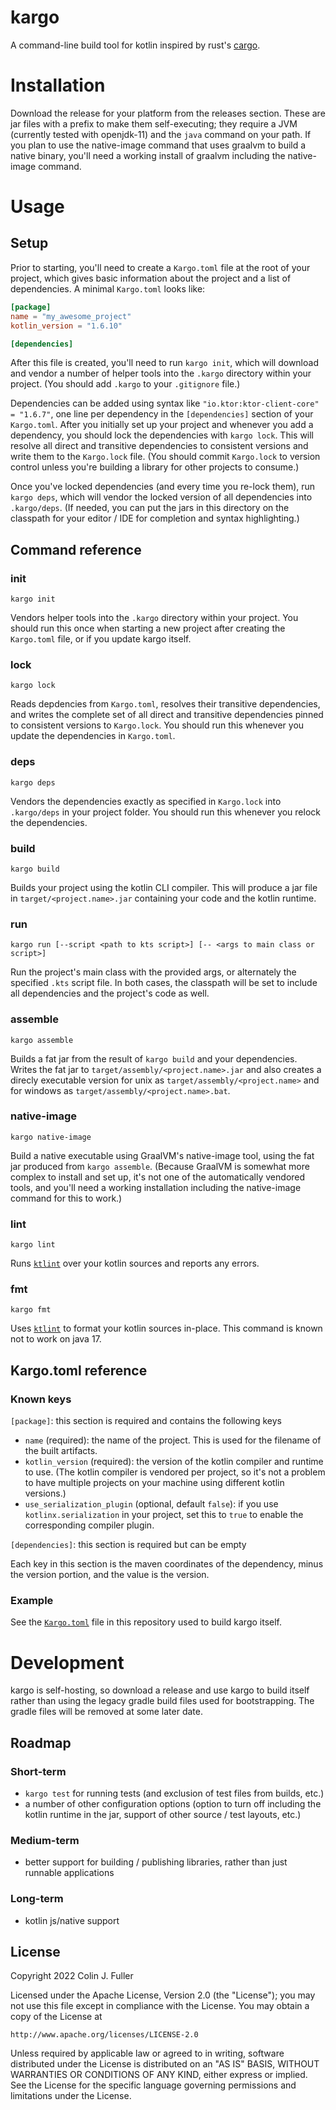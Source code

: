 # kargo
A command-line build tool for kotlin inspired by rust's [cargo](https://doc.rust-lang.org/cargo/). 

# Installation

Download the release for your platform from the releases section. These are jar
files with a prefix to make them self-executing; they require a JVM (currently
tested with openjdk-11) and the `java` command on your path. If you plan to use
the native-image command that uses graalvm to build a native binary, you'll need
a working install of graalvm including the native-image command.

# Usage

## Setup

Prior to starting, you'll need to create a `Kargo.toml` file at the root of your
project, which gives basic information about the project and a list of
dependencies. A minimal `Kargo.toml` looks like:

```toml
[package]
name = "my_awesome_project"
kotlin_version = "1.6.10"

[dependencies]

```

After this file is created, you'll need to run `kargo init`, which will download
and vendor a number of helper tools into the `.kargo` directory within your
project. (You should add `.kargo` to your `.gitignore` file.)

Dependencies can be added using syntax like `"io.ktor:ktor-client-core" = "1.6.7"`,
one line per dependency in the `[dependencies]` section of your `Kargo.toml`.
After you initially set up your project and whenever you add a dependency, you
should lock the dependencies with `kargo lock`. This will resolve all direct and
transitive dependencies to consistent versions and write them to the
`Kargo.lock` file. (You should commit `Kargo.lock` to version control unless
you're building a library for other projects to consume.)

Once you've locked dependencies (and every time you re-lock them), run `kargo deps`,
which will vendor the locked version of all dependencies into `.kargo/deps`. (If
needed, you can put the jars in this directory on the classpath for your editor
/ IDE for completion and syntax highlighting.)

## Command reference

### init

`kargo init`

Vendors helper tools into the `.kargo` directory within your project. You should
run this once when starting a new project after creating the `Kargo.toml` file,
or if you update kargo itself.

### lock

`kargo lock`

Reads depdencies from `Kargo.toml`, resolves their transitive dependencies, and
writes the complete set of all direct and transitive dependencies pinned to
consistent versions to `Kargo.lock`. You should run this whenever you update the
dependencies in `Kargo.toml`.

### deps

`kargo deps`

Vendors the dependencies exactly as specified in `Kargo.lock` into `.kargo/deps`
in your project folder. You should run this whenever you relock the
dependencies.

### build

`kargo build`

Builds your project using the kotlin CLI compiler. This will produce a jar file
in `target/<project.name>.jar` containing your code and the kotlin runtime.

### run
`kargo run [--script <path to kts script>] [-- <args to main class or script>]`

Run the project's main class with the provided args, or alternately the
specified `.kts` script file. In both cases, the classpath will be set to
include all dependencies and the project's code as well.

### assemble

`kargo assemble`

Builds a fat jar from the result of `kargo build` and your dependencies. Writes
the fat jar to `target/assembly/<project.name>.jar` and also creates a direcly
executable version for unix as `target/assembly/<project.name>` and for windows
as `target/assembly/<project.name>.bat`.

### native-image

`kargo native-image`

Build a native executable using GraalVM's native-image tool, using the fat jar
produced from `kargo assemble`. (Because GraalVM is somewhat more complex to
install and set up, it's not one of the automatically vendored tools, and you'll
need a working installation including the native-image command for this to
work.)

### lint

`kargo lint`

Runs [`ktlint`](https://ktlint.github.io/) over your kotlin sources and reports
any errors.

### fmt

`kargo fmt`

Uses [`ktlint`](https://ktlint.github.io/) to format your kotlin sources
in-place. This command is known not to work on java 17.

## Kargo.toml reference

### Known keys

`[package]`: this section is required and contains the following keys

- `name` (required): the name of the project. This is used for the filename of
  the built artifacts.
- `kotlin_version` (required): the version of the kotlin compiler and runtime to
  use. (The kotlin compiler is vendored per project, so it's not a problem to have
  multiple projects on your machine using different kotlin versions.)
- `use_serialization_plugin` (optional, default `false`): if you use
  `kotlinx.serialization` in your project, set this to `true` to enable the
  corresponding compiler plugin.

`[dependencies]`: this section is required but can be empty

Each key in this section is the maven coordinates of the dependency, minus the
version portion, and the value is the version.

### Example

See the [`Kargo.toml`](https://github.com/cjfuller/kargo/blob/main/Kargo.toml)
file in this repository used to build kargo itself.

# Development

kargo is self-hosting, so download a release and use kargo to build itself
rather than using the legacy gradle build files used for bootstrapping. The
gradle files will be removed at some later date.

## Roadmap

### Short-term

- `kargo test` for running tests (and exclusion of test files from builds, etc.)
- a number of other configuration options (option to turn off including the
  kotlin runtime in the jar, support of other source / test layouts, etc.)

### Medium-term
- better support for building / publishing libraries, rather than just runnable
  applications

### Long-term
- kotlin js/native support

## License

Copyright 2022 Colin J. Fuller

Licensed under the Apache License, Version 2.0 (the "License");
you may not use this file except in compliance with the License.
You may obtain a copy of the License at

    http://www.apache.org/licenses/LICENSE-2.0

Unless required by applicable law or agreed to in writing, software
distributed under the License is distributed on an "AS IS" BASIS,
WITHOUT WARRANTIES OR CONDITIONS OF ANY KIND, either express or implied.
See the License for the specific language governing permissions and
limitations under the License.
